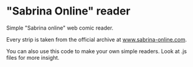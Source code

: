 # "Sabrina Online" reader
Simple "Sabrina online" web comic reader.

Every strip is taken from the official archive at www.sabrina-online.com.

You can also use this code to make your own simple readers. Look at .js files for more insight.

